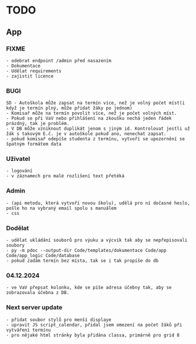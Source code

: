 # TODO

## App

### FIXME
    - odebrat endpoint /admin před nasazením
    - Dokumentace
    - Udělat requirements
    - zajistit licence

### BUGI
    SD - Autoškola může zapsat na termín více, než je volný počet míst(i když je termín plný, může přidat žáky po jednom)
    - Komisař může na termín povolit více, než je počet volných míst.
    - Pokud se při VaV nebo přihlášení na zkoušku nechá jeden řádek prázdný, tak je problém.
    - V DB může vzniknout duplikát jenom s jiným id. Kontrolovat jestli už žák s takovým E.č. je v autoškole pokud ano, nenechat zapsat.
    - pokud komisař odepíše studenta z termínu, vytvoří se upozornění se špatným formátem data 

### Uživatel
    - logování
    - v záznamech pro malé rozlišení text přetéká
    
### Admin 
    - (api metodu, která vytvoří novou školu), udělá pro ní dočasné heslo, pošle ho na vybraný email spolu s manuálem
    - css
### Dodělat
    - udělat ukládání souborů pro výuku a výcvik tak aby se nepřepisovali soubory
    - py -m pdoc --output-dir Code/templates/dokumentace Code/app Code/app_logic Code/database
    - pokud zadám termín bez místa, tak se i tak propíše do db

### 04.12.2024
    - ve VaV přepsat kolonku, kde se píše adresa účebny tak, aby se zobrazovala účebna z DB.

### Next server update
    - přidat soubor stylů pro menší displaye
    - upravit JS script_calendar, přidal jsem omezení na počet žáků při vytváření termínu
    - pro nějaké html stránky byla přidána classa, primárně pro grid 8
    
    
